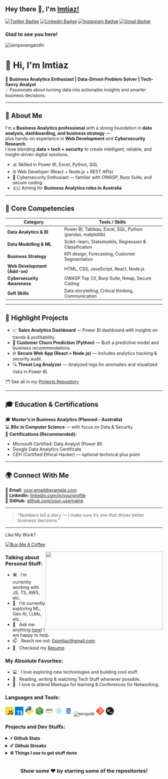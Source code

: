 ## Hey there 👋, I'm [Imtiaz!](https://github.com/0ximtiaz/)

[![Twitter Badge](https://img.shields.io/badge/-Twitter-00acee?style=flat-square&logo=Twitter&logoColor=white)](https://twitter.com/0ximtiaz)
[![Linkedin Badge](https://img.shields.io/badge/-LinkedIn-0e76a8?style=flat-square&logo=Linkedin&logoColor=white)](https://linkedin.com/in/0ximtiaz)
[![Instagram Badge](https://img.shields.io/badge/-Instagram-e4405f?style=flat-square&logo=Instagram&logoColor=white)](https://instagram.com/0ximtiaz/)
[![Gmail Badge](https://img.shields.io/badge/-Gmail-e4405f?style=flat-square&logo=Gmail&logoColor=white)](mailto:0ximtiaz@gmail.com)

### Glad to see you here! 
<p align="left"> <img src="https://komarev.com/ghpvc/?username=0ximtiaz&label=Profile%20views&color=0e75b6&style=flat" alt="iampavangandhi" /> </p>

# 👋 Hi, I'm Imtiaz  
🎯 **Business Analytics Enthusiast | Data-Driven Problem Solver | Tech-Savvy Analyst**  
💡 Passionate about turning data into actionable insights and smarter business decisions.

---

## 🚀 About Me
I'm a **Business Analytics professional** with a strong foundation in **data analysis, dashboarding, and business strategy** —  
plus hands-on experience in **Web Development** and **Cybersecurity Research**.  
I love blending **data + tech + security** to create intelligent, reliable, and insight-driven digital solutions.

- 📊 Skilled in Power BI, Excel, Python, SQL  
- 🌐 Web Developer (React + Node.js + REST APIs)  
- 🔐 Cybersecurity Enthusiast — familiar with OWASP, Burp Suite, and secure coding  
- 🇦🇺 Aiming for **Business Analytics roles in Australia**  

---

## 🧩 Core Competencies
| Category | Tools / Skills |
|-----------|----------------|
| **Data Analytics & BI** | Power BI, Tableau, Excel, SQL, Python (pandas, matplotlib) |
| **Data Modelling & ML** | Scikit-learn, Statsmodels, Regression & Classification |
| **Business Strategy** | KPI design, Forecasting, Customer Segmentation |
| **Web Development (Add-on)** | HTML, CSS, JavaScript, React, Node.js |
| **Cybersecurity Awareness** | OWASP Top 10, Burp Suite, Nmap, Secure Coding |
| **Soft Skills** | Data storytelling, Critical thinking, Communication |

---

## 🧰 Highlight Projects
- 📈 **Sales Analytics Dashboard** — Power BI dashboard with insights on trends & profitability.  
- 🤖 **Customer Churn Prediction (Python)** — Built a predictive model and business recommendations.  
- 🌐 **Secure Web App (React + Node.js)** — Includes analytics tracking & security audit.  
- 🔍 **Threat Log Analyzer** — Analyzed logs for anomalies and visualized risks in Power BI.

🗂️ See all in my [Projects Repository](https://github.com/your-username?tab=repositories)

---

## 🎓 Education & Certifications
🎓 **Master’s in Business Analytics (Planned – Australia)**  
💻 **BSc in Computer Science** — with focus on Data & Security  
📜 **Certifications (Recommended):**  
- Microsoft Certified: Data Analyst (Power BI)  
- Google Data Analytics Certificate  
- CEH (Certified Ethical Hacker) — optional technical plus point  

---

## 🌍 Connect With Me
📧 **Email:** your.email@example.com  
🔗 **LinkedIn:** [linkedin.com/in/yourprofile](https://linkedin.com/in/yourprofile)  
🐙 **GitHub:** [github.com/your-username](https://github.com/your-username)

---

> “Numbers tell a story — I make sure it’s one that drives better business decisions.”  


<hr>

Like My Work?

<a href="https://www.buymeacoffee.com/0ximtiaz" target="_blank"><img src="https://cdn.buymeacoffee.com/buttons/v2/default-yellow.png" alt="Buy Me A Coffee" height="60px" width="217px" ></a>

<img align="right" height="250" width="375" alt="" src="https://raw.githubusercontent.com/mehediislamripon/mehediislamripon/main/img/MehediIslamRipon.gif" />

### Talking about Personal Stuff:

- 🛠 &nbsp; I’m currently working with JS, TS, AWS, etc.
- 🚀 &nbsp; I’m currently exploring ML, Gen AI, LLMs, etc.
- 💬 &nbsp; Ask me anything [here](http://m.me/0ximtiaz)! I am happy to help.
- 📫 &nbsp; Reach me out: 0ximtiaz@gmail.com.
- 📝 &nbsp; Checkout my [Resume](https://#).

### My Absolute Favorites:

- 💻 &nbsp; I love exploring new technologies and building cool stuff.
- 📰 &nbsp; Reading, writing & watching Tech Stuff whenever possible.
- 🍕 &nbsp; I love to attend Meetups for learning & Conferences for Networking.

### Languages and Tools:

<code><img height="27" src="https://raw.githubusercontent.com/github/explore/80688e429a7d4ef2fca1e82350fe8e3517d3494d/topics/javascript/javascript.png" alt="javascript"></code>
<code><img height="27" src="https://raw.githubusercontent.com/github/explore/80688e429a7d4ef2fca1e82350fe8e3517d3494d/topics/typescript/typescript.png" alt="typescript"></code>
<code><img height="30" src="https://raw.githubusercontent.com/github/explore/80688e429a7d4ef2fca1e82350fe8e3517d3494d/topics/python/python.png" alt="python"></code>
<code><img height="27" src="https://raw.githubusercontent.com/github/explore/80688e429a7d4ef2fca1e82350fe8e3517d3494d/topics/nodejs/nodejs.png" alt="nodejs"></code>
<code><img height="27" src="https://raw.githubusercontent.com/github/explore/80688e429a7d4ef2fca1e82350fe8e3517d3494d/topics/aws/aws.png" alt="aws"></code>
<code><img height="27" src="https://raw.githubusercontent.com/github/explore/80688e429a7d4ef2fca1e82350fe8e3517d3494d/topics/react/react.png" alt="react"></code>
<code><img height="27" src="https://raw.githubusercontent.com/github/explore/80688e429a7d4ef2fca1e82350fe8e3517d3494d/topics/sql/sql.png" alt="sql"></code>
<code><img height="27" src="https://encrypted-tbn0.gstatic.com/images?q=tbn%3AANd9GcSTTzPAw-55ssm1Im594xYZ9eRQu2JylrkYLg&usqp=CAU" alt="mongodb"></code>
<code><img height="27" src="https://raw.githubusercontent.com/devicons/devicon/master/icons/git/git-original.svg" alt="git"></code>
<code><img height="27" src="https://raw.githubusercontent.com/github/explore/80688e429a7d4ef2fca1e82350fe8e3517d3494d/topics/terminal/terminal.png" alt="terminal"></code>

### Projects and Dev Stuffs:

<details>
  <summary><b>⚡ Github Stats</b></summary>

  <br />
  <img height="180em" src="https://github-readme-stats.vercel.app/api?username=0ximtiaz&show_icons=true&hide_border=true&&count_private=true&include_all_commits=true" />
  <img height="180em" src="https://github-readme-stats.vercel.app/api/top-langs/?username=0ximtiaz&exclude_repo=KNN-Image-Classification&show_icons=true&hide_border=true&layout=compact&langs_count=8"/>
</details>

<details>
  <summary><b>☄️ Github Streaks</b></summary>

  <br />
  <img height="180em" src="https://github-readme-streak-stats.herokuapp.com/?user=0ximtiaz&hide_border=true" />
</details>

<details>
  <br />
  <summary><b>⚙️ Things I use to get stuff done</b></summary>
  	<ul>
  	    <li><b>OS:</b> Windows 11, Linux (Ubuntu)</li>
	    <li><b>Laptop: </b> Acer (i5 12th)</li>
  	    <li><b>Browser: </b> Brave and Chrome</li>
	    <li><b>Terminal: </b> Hyper, Windows Terminal, ZSH: Oh My Zsh (PowerLevel10k)</li>
	    <li><b>Code Editor:</b> VSCode - The best editor out there</li>
	    <li><b>To Stay Updated:</b> Twitter, Medium and Linkedin</li>
	</ul>
</details>

#

<div align="center">

### Show some ❤️ by starring some of the repositories!

</div>

